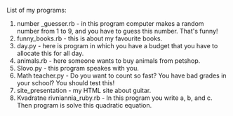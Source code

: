List of my programs:
1) number _guesser.rb - in this program computer makes a random number from 1 to 9, and you have to guess this number. That's funny!
2) funny_books.rb - this is about my favourite books.
3) day.py - here is program in which you have a budget that you have to allocate this for all day.
4) animals.rb - here someone wants to buy animals from petshop.
5) Slovo.py - this program speakes with you.
6) Math teacher.py - Do you want to count so fast? You have bad grades in your school? You should test this!
7) site_presentation - my HTML site about guitar.
8) Kvadratne rivniannia_ruby.rb - In this program you write a, b, and c. Then program is solve this quadratic equation.
